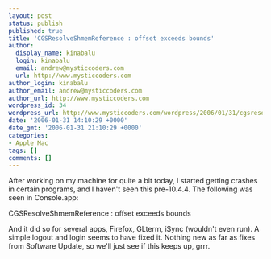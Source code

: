 ```yaml
---
layout: post
status: publish
published: true
title: 'CGSResolveShmemReference : offset exceeds bounds'
author:
  display_name: kinabalu
  login: kinabalu
  email: andrew@mysticcoders.com
  url: http://www.mysticcoders.com
author_login: kinabalu
author_email: andrew@mysticcoders.com
author_url: http://www.mysticcoders.com
wordpress_id: 34
wordpress_url: http://www.mysticcoders.com/wordpress/2006/01/31/cgsresolveshmemreference-offset-exceeds-bounds/
date: '2006-01-31 14:10:29 +0000'
date_gmt: '2006-01-31 21:10:29 +0000'
categories:
- Apple Mac
tags: []
comments: []
---
```

<p>After working on my machine for quite a bit today, I started getting crashes in certain programs, and I haven't seen this pre-10.4.4.  The following was seen in Console.app:</p>
<p>CGSResolveShmemReference : offset exceeds bounds</p>
<p>And it did so for several apps, Firefox, GLterm, iSync (wouldn't even run).  A simple logout and login seems to have fixed it.  Nothing new as far as fixes from Software Update, so we'll just see if this keeps up, grrr.</p>
